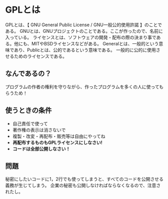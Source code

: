 # GPLとは
GPLとは、【 GNU General Public License / GNU一般公的使用許諾 】のことである。
GNUとは、GNUプロジェクトのことである。ここが作ったので、名前に入っている。
ライセンスとは、ソフトウェアの開発・配布の際の決まり事である。他にも、MITやBSDライセンスなどがある。
Generalとは、一般的という意味であり、Publicとは、公的であるという意味である。
一般的に公的に使用させるためのライセンスである。 

## なんであるの？
プログラムの作者の権利を守りながら、作ったプログラムを多くの人に使ってもらうため！

## 使うときの条件
* 自己責任で使って
* 著作権の表示は消さないで
* 複製・改変・再配布・販売等は自由にやってね
* <b>再配布するものもGPLライセンスにしなさい!</b>
* <b>コードは全部公開しなさい！</b>

## 問題
秘密にしたいコードに1，2行でも使ってしまうと、すべてのコードを公開させる義務が生じてしまう。
企業の秘密も公開しなければならなくなるので、注意されたし。
